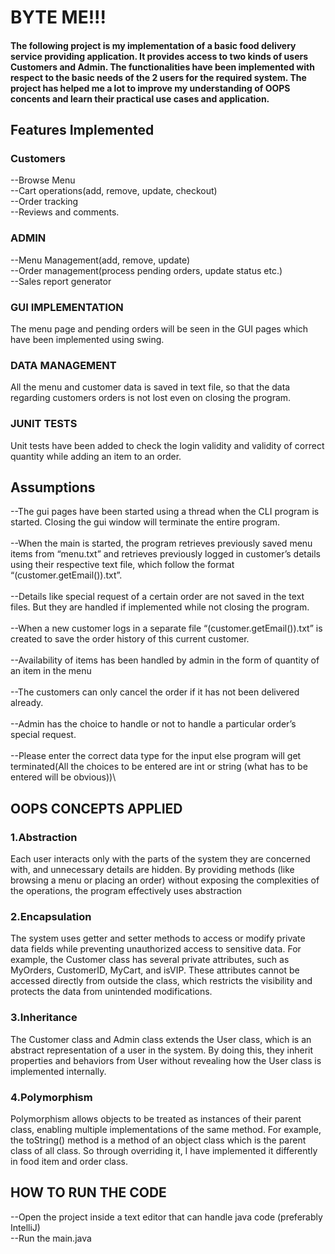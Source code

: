 # BYTE ME!!!
#### The following project is my implementation of a basic food delivery service providing application. It provides access to two kinds of users Customers and Admin. The functionalities have been implemented with respect to the basic needs of the 2 users for the required system. The project has helped me a lot to improve my understanding of OOPS concents and learn their practical use cases and application.
## Features Implemented
### Customers
--Browse Menu\
--Cart operations(add, remove, update, checkout)\
--Order tracking\
--Reviews and comments. 

### ADMIN
--Menu Management(add, remove, update) \
--Order management(process pending orders, update status etc.) \
--Sales report generator

### GUI IMPLEMENTATION
The menu page and pending orders will be seen in the GUI pages which have been implemented using swing.

### DATA MANAGEMENT
All the menu and customer data is saved in text file, so that the data regarding customers orders is not lost even on closing the program.

### JUNIT TESTS
Unit tests have been added to check the login validity and validity of correct quantity while adding an item to an order.

## Assumptions

--The gui pages have been started using a thread when the CLI program is started. Closing the gui window will terminate the entire program. \
<br>--When the main is started, the program retrieves previously saved menu items from “menu.txt” and retrieves previously logged in customer’s details using their respective text file, which follow the format “(customer.getEmail()).txt”.\
<br>--Details like special request of a certain order are not saved in the text files. But  they are handled if implemented while not closing the program.\
<br>--When a new customer logs in a separate file “(customer.getEmail()).txt” is created to save the order history of this current customer.\
<br>--Availability of items has been handled by admin in the form of quantity of an item in the menu\
<br>--The customers can only cancel the order if it has not been delivered already.\
<br>--Admin has the choice to handle or not to handle a particular order’s special request.\
<br>--Please enter the correct data type for the input else program will get terminated(All the choices to be entered are int or string (what has to be entered will be obvious))\


## OOPS CONCEPTS APPLIED

### 1.Abstraction
Each user interacts only with the parts of the system they are concerned with, and unnecessary details are hidden. By providing methods (like browsing a menu or placing an order) without exposing the complexities of the operations, the program effectively uses abstraction

### 2.Encapsulation
The system uses getter and setter methods to access or modify private data fields while preventing unauthorized access to sensitive data. For example, the Customer class has several private attributes, such as MyOrders, CustomerID, MyCart, and isVIP. These attributes cannot be accessed directly from outside the class, which restricts the visibility and protects the data from unintended modifications.

### 3.Inheritance
The Customer class and Admin class extends the User class, which is an abstract representation of a user in the system. By doing this, they inherit properties and behaviors from User without revealing how the User class is implemented internally. 

### 4.Polymorphism
Polymorphism allows objects to be treated as instances of their parent class, enabling multiple implementations of the same method. For example, the toString() method is a method of an object class which is the parent class of all class. So through overriding it, I have implemented it differently in food item and order class.


## HOW TO RUN THE CODE
--Open the project inside a text editor that can handle java code (preferably IntelliJ)\
--Run the main.java







